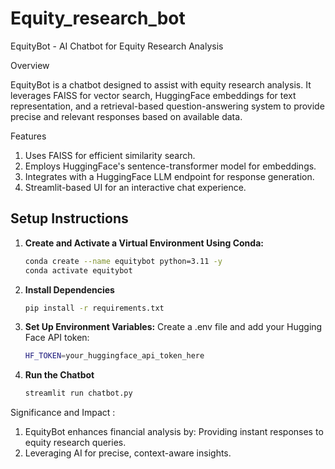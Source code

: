 # Equity_research_bot

EquityBot - AI Chatbot for Equity Research Analysis

Overview

EquityBot is a chatbot designed to assist with equity research analysis. It leverages FAISS for vector search, HuggingFace embeddings for text representation, and a retrieval-based question-answering system to provide precise and relevant responses based on available data.

Features

1. Uses FAISS for efficient similarity search.
2. Employs HuggingFace's sentence-transformer model for embeddings.
3. Integrates with a HuggingFace LLM endpoint for response generation.
4. Streamlit-based UI for an interactive chat experience.


## Setup Instructions

1. **Create and Activate a Virtual Environment Using Conda:**  
   ```sh
   conda create --name equitybot python=3.11 -y
   conda activate equitybot


3. **Install Dependencies**
   ```sh
   pip install -r requirements.txt


3. **Set Up Environment Variables:**
   Create a .env file and add your Hugging Face API token:
   ```sh
   HF_TOKEN=your_huggingface_api_token_here

5. **Run the Chatbot**
   ```sh
   streamlit run chatbot.py

Significance and Impact :
1. EquityBot enhances financial analysis by: Providing instant responses to equity research queries.
2. Leveraging AI for precise, context-aware insights. 




